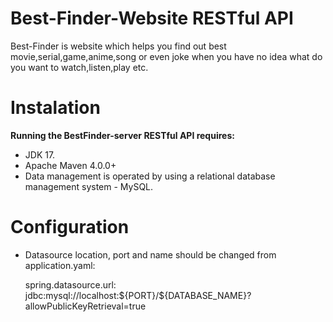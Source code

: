 # Best-Finder-Website RESTful API
 Best-Finder is website which helps you find out best movie,serial,game,anime,song or even joke when you have no idea what do you want to watch,listen,play etc.
 # Instalation
 <strong>Running the BestFinder-server RESTful API requires:</strong>
 -  JDK 17.
 -  Apache Maven 4.0.0+
 -  Data management is operated by using a relational database management system - MySQL.
  # Configuration
 - Datasource location, port and name should be changed from application.yaml:
   <p>
      spring.datasource.url: jdbc:mysql://localhost:${PORT}/${DATABASE_NAME}?allowPublicKeyRetrieval=true
   </p>


   
   
 
 

